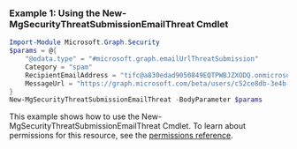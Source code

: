 ### Example 1: Using the New-MgSecurityThreatSubmissionEmailThreat Cmdlet
```powershell
Import-Module Microsoft.Graph.Security
$params = @{
	"@odata.type" = "#microsoft.graph.emailUrlThreatSubmission"
	Category = "spam"
	RecipientEmailAddress = "tifc@a830edad9050849EQTPWBJZXODQ.onmicrosoft.com"
	MessageUrl = "https://graph.microsoft.com/beta/users/c52ce8db-3e4b-4181-93c4-7d6b6bffaf60/messages/AAMkADU3MWUxOTU0LWNlOTEt="
}
New-MgSecurityThreatSubmissionEmailThreat -BodyParameter $params
```
This example shows how to use the New-MgSecurityThreatSubmissionEmailThreat Cmdlet.
To learn about permissions for this resource, see the [permissions reference](/graph/permissions-reference).
